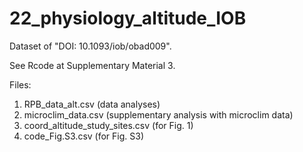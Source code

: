 # 22_physiology_altitude_IOB

Dataset of "DOI: 10.1093/iob/obad009".

See Rcode at Supplementary Material 3. 

Files:
1) RPB_data_alt.csv (data analyses)
2) microclim_data.csv (supplementary analysis with microclim data)
3) coord_altitude_study_sites.csv (for Fig. 1)
4) code_Fig.S3.csv (for Fig. S3)
